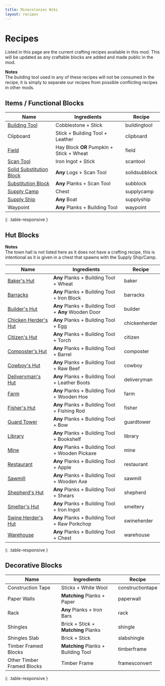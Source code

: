 ```yaml
---
title: Minecolonies Wiki
layout: recipes
---
```

# Recipes

Listed in this page are the current crafting recipes available in this mod. This will be updated as any craftable blocks are added and made public in the mod.

**Notes**  
The building tool used in any of these recipes will not be consumed in the recipe, it is simply to separate our recipes from possible conflicting recipes in other mods.

## Items / Functional Blocks

| Name                                          | Ingredients                              | Recipe                         |
| --------------------------------------------- | ---------------------------------------- | ------------------------------ |
| [Building Tool](../items/buildingtool)        | Cobblestone + Stick                      | <recipe>buildingtool</recipe>  |
| Clipboard                                     | Stick + Building Tool + Leather          | <recipe>clipboard</recipe>     |
| [Field](../buildings/farm)                    | Hay Block **OR** Pumpkin + Stick + Wheat | <recipe>field</recipe>         |
| [Scan Tool](../items/scantool)                | Iron Ingot + Stick                       | <recipe>scantool</recipe>      |
| [Solid Substitution Block](../items/scantool) | **Any** Logs + Scan Tool                 | <recipe>solidsubblock</recipe> |
| [Substitution Block](../items/scantool)       | **Any** Planks + Scan Tool               | <recipe>subblock</recipe>      |
| [Supply Camp](../items/supplycamp)            | Chest                                    | <recipe>supplycamp</recipe>    |
| [Supply Ship](../items/supplyship)            | **Any** Boat                             | <recipe>supplyship</recipe>    |
| Waypoint                                      | **Any** Planks + Building Tool           | <recipe>waypoint</recipe>      |
{: .table-responsive }

## Hut Blocks

**Notes**  
The town hall is not listed here as it does not have a crafting recipe, this is intentional as it is given in a chest that spawns with the Supply Ship/Camp.

| Name                                               | Ingredients                                          | Recipe                         |
| -------------------------------------------------- | ---------------------------------------------------- | ------------------------------ |
| [Baker's Hut](../buildings/bakery)                 | **Any** Planks + Building Tool + Wheat               | <recipe>baker</recipe>         |
| [Barracks](../buildings/barracks)                  | **Any** Planks + Building Tool + Iron Block          | <recipe>barracks</recipe>      |
| [Builder's Hut](../buildings/builder)              | **Any** Planks + Building Tool + **Any** Wooden Door | <recipe>builder</recipe>       |
| [Chicken Herder's Hut](../buildings/chickenherder) | **Any** Planks + Building Tool + Egg                 | <recipe>chickenherder</recipe> |
| [Citizen's Hut](../buildings/citizenhut)           | **Any** Planks + Building Tool + Torch               | <recipe>citizen</recipe>       |
| [Composter's Hut](../buildings/composter)          | **Any** Planks + Building Tool + Barrel              | <recipe>composter</recipe>     |
| [Cowboy's Hut](../buildings/cowboy)                | **Any** Planks + Building Tool + Raw Beef            | <recipe>cowboy</recipe>        |
| [Deliveryman's Hut](../buildings/deliveryman)      | **Any** Planks + Building Tool + Leather Boots       | <recipe>deliveryman</recipe>   |
| [Farm](../buildings/farm)                          | **Any** Planks + Building Tool + Wooden Hoe          | <recipe>farm</recipe>          |
| [Fisher's Hut](../buildings/fisherman)             | **Any** Planks + Building Tool + Fishing Rod         | <recipe>fisher</recipe>        |
| [Guard Tower](../buildings/guardtower)             | **Any** Planks + Building Tool + Bow                 | <recipe>guardtower</recipe>    |
| [Library](../buildings/library)                    | **Any** Planks + Building Tool + Bookshelf           | <recipe>library</recipe>       |
| [Mine](../buildings/mine)                          | **Any** Planks + Building Tool + Wooden Pickaxe      | <recipe>mine</recipe>          |
| [Restaurant](../buildings/restaurant)              | **Any** Planks + Building Tool + Apple               | <recipe>restaurant</recipe>    |
| [Sawmill](../buildings/sawmill)                    | **Any** Planks + Building Tool + Wooden Axe          | <recipe>sawmill</recipe>       |
| [Shepherd's Hut](../buildings/shepherd)            | **Any** Planks + Building Tool + Shears              | <recipe>shepherd</recipe>      |
| [Smelter's Hut](../buildings/smeltery)             | **Any** Planks + Building Tool + Iron Ingot          | <recipe>smeltery</recipe>      |
| [Swine Herder's Hut](../buildings/swineherder)     | **Any** Planks + Building Tool + Raw Porkchop        | <recipe>swineherder</recipe>   |
| [Warehouse](../buildings/warehouse)                | **Any** Planks + Building Tool + Chest               | <recipe>warehouse</recipe>     |
{: .table-responsive }

## Decorative Blocks

| Name                       | Ingredients                         | Recipe                            |
| -------------------------- | ----------------------------------- | --------------------------------- |
| Construction Tape          | Sticks + White Wool                 | <recipe>constructiontape</recipe> |
| Paper Walls                | **Matching** Planks + Paper         | <recipe>paperwall</recipe>        |
| Rack                       | **Any** Planks + Iron Bars          | <recipe>rack</recipe>             |
| Shingles                   | Brick + Stick + **Matching** Planks | <recipe>shingle</recipe>          |
| Shingles Slab              | Brick + Stick                       | <recipe>slabshingle</recipe>      |
| Timber Framed Blocks       | **Matching** Planks + Building Tool | <recipe>timberframe</recipe>      |
| Other Timber Framed Blocks | Timber Frame                        | <recipe>framesconvert</recipe>    |
{: .table-responsive }
